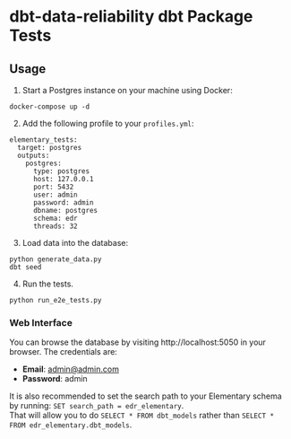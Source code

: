 # dbt-data-reliability dbt Package Tests

## Usage

1. Start a Postgres instance on your machine using Docker:

```shell
docker-compose up -d
```

2. Add the following profile to your `profiles.yml`:

```shell
elementary_tests:
  target: postgres
  outputs:
    postgres:
      type: postgres
      host: 127.0.0.1
      port: 5432
      user: admin
      password: admin
      dbname: postgres
      schema: edr
      threads: 32
```

3. Load data into the database:

```shell
python generate_data.py
dbt seed
```

4. Run the tests.

```shell
python run_e2e_tests.py
```

### Web Interface

You can browse the database by visiting http://localhost:5050 in your browser.
The credentials are:

- **Email**: admin@admin.com
- **Password**: admin

It is also recommended to set the search path to your Elementary schema by running: `SET search_path = edr_elementary`.  
That will allow you to do `SELECT * FROM dbt_models` rather than `SELECT * FROM edr_elementary.dbt_models`.
